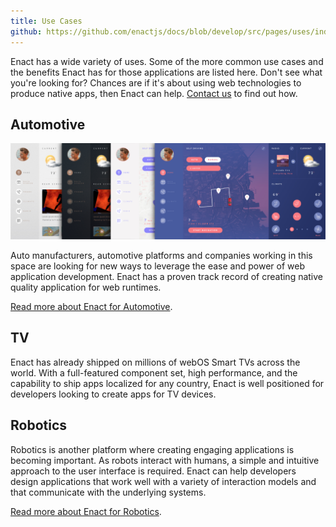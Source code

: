 ```yaml
---
title: Use Cases
github: https://github.com/enactjs/docs/blob/develop/src/pages/uses/index.md
---
```


Enact has a wide variety of uses. Some of the more common use cases and the benefits Enact has for those applications are listed here. Don't see what you're looking for? Chances are if it's about using web technologies to produce native apps, then Enact can help. [Contact us](../contact/) to find out how.

## Automotive

![Image showing Enact Agate Themes](./agate-themes.jpg "A preview of automotive themes")

Auto manufacturers, automotive platforms and companies working in this space are looking for new ways to leverage the ease and power of web application development. Enact has a proven track record of creating native quality application for web runtimes.

[Read more about Enact for Automotive](./automotive/).

## TV

Enact has already shipped on millions of webOS Smart TVs across the world. With a full-featured component set, high performance, and the capability to ship apps localized for any country, Enact is well positioned for developers looking to create apps for TV devices.

## Robotics

Robotics is another platform where creating engaging applications is becoming important. As robots interact with humans, a simple and intuitive approach to the user interface is required. Enact can help developers design applications that work well with a variety of interaction models and that communicate with the underlying systems.

[Read more about Enact for Robotics](./robotics/).
